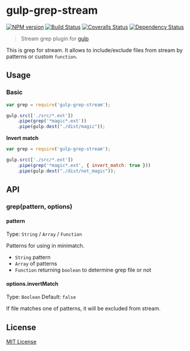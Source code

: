 # gulp-grep-stream 
[![NPM version][npm-image]][npm-url] [![Build Status][travis-image]][travis-url] [![Coveralls Status][coveralls-image]][coveralls-url] [![Dependency Status][depstat-image]][depstat-url]

> Stream grep plugin for [gulp](https://github.com/wearefractal/gulp)

This is grep for stream. It allows to include/exclude files from stream by patterns or custom `function`.

## Usage

### Basic

```javascript
var grep = require('gulp-grep-stream');

gulp.src(['./src/*.ext'])
    .pipe(grep('*magic*.ext'))
    .pipe(gulp.dest("./dist/magic"));
```

__Invert match__

```javascript
var grep = require('gulp-grep-stream');

gulp.src(['./src/*.ext'])
    .pipe(grep('*magic*.ext', { invert_match: true }))
    .pipe(gulp.dest("./dist/not_magic"));
```

## API

### grep(pattern, options)

#### pattern
Type: `String` / `Array` / `Function`

Patterns for using in minimatch.

 * `String` pattern
 * `Array` of patterns
 * `Function` returning `boolean` to determine grep file or not

#### options.invertMatch
Type: `Boolean`
Default: `false`

If file matches one of patterns, it will be excluded from stream.

## License

[MIT License](http://en.wikipedia.org/wiki/MIT_License)

[npm-url]: https://npmjs.org/package/gulp-grep-stream
[npm-image]: https://badge.fury.io/js/gulp-grep-stream.png

[travis-url]: http://travis-ci.org/floatdrop/gulp-grep-stream
[travis-image]: https://secure.travis-ci.org/floatdrop/gulp-grep-stream.png?branch=master

[coveralls-url]: https://coveralls.io/r/floatdrop/gulp-grep-stream
[coveralls-image]: https://coveralls.io/repos/floatdrop/gulp-grep-stream/badge.png

[depstat-url]: https://david-dm.org/floatdrop/gulp-grep-stream
[depstat-image]: https://david-dm.org/floatdrop/gulp-grep-stream.png
